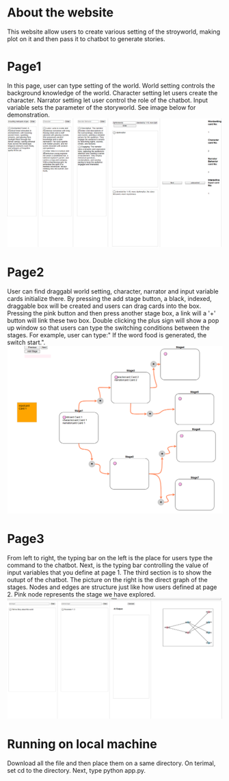 # About the website
This website allow users to create various setting of the stroyworld, making plot on it and then pass it to chatbot to generate stories.
# Page1
In this page, user can type setting of the world. World setting controls the background knowledge of the world. Character setting let users create the character. Narrator setting let user control the role of the chatbot. Input variable sets the parameter of the storyworld. See image below for demonstration. 
![alt text](https://github.com/warrenwong641/AInarrator/blob/0b2ae84ef145da559305dd613347c99cb077ebf4/page1.png)

# Page2
User can find draggabl world setting, character, narrator and input variable cards initialize there. By pressing the add stage button, a black, indexed, draggable box will be created and users can drag cards into the box. Pressing the pink button and then press another stage box, a link will a '+' button will link these two box. Double clicking the plus sign will show a pop up window so that users can type the switching conditions between the stages. For example, user can type:" If the word food is generated, the switch start.". 
![alt text](https://github.com/warrenwong641/AInarrator/blob/0b2ae84ef145da559305dd613347c99cb077ebf4/page2.png)


# Page3
From left to right, the typing bar on the left is the place for users type the command to the chatbot. Next, is the typing bar controlling the value of input variables that you define at page 1. The third section is to show the outupt of the chatbot. The picture on the right is the direct graph of the stages. Nodes and edges are structure just like how users defined at page 2. Pink node represents the stage we have explored. 
![alt text](https://github.com/warrenwong641/AInarrator/blob/0b2ae84ef145da559305dd613347c99cb077ebf4/page3.png)

# Running on local machine
Download all the file and then place them on a same directory. On terimal, set cd to the directory. Next, type python app.py.

